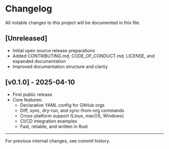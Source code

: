 # Changelog

All notable changes to this project will be documented in this file.

## [Unreleased]

- Initial open source release preparations
- Added CONTRIBUTING.md, CODE_OF_CONDUCT.md, LICENSE, and expanded documentation
- Improved documentation structure and clarity

## [v0.1.0] - 2025-04-10

- First public release
- Core features:
  - Declarative YAML config for GitHub orgs
  - Diff, sync, dry-run, and sync-from-org commands
  - Cross-platform support (Linux, macOS, Windows)
  - CI/CD integration examples
  - Fast, reliable, and written in Rust

---
For previous internal changes, see commit history.